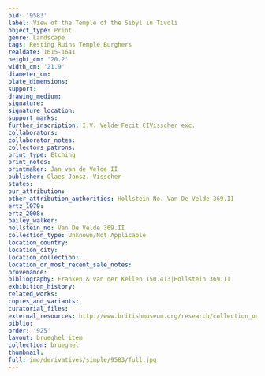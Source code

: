 ```yaml
---
pid: '9583'
label: View of the Temple of the Sibyl in Tivoli
object_type: Print
genre: Landscape
tags: Resting Ruins Temple Burghers
realdate: 1615-1641
height_cm: '20.2'
width_cm: '21.9'
diameter_cm: 
plate_dimensions: 
support: 
drawing_medium: 
signature: 
signature_location: 
support_marks: 
further_inscription: I.V. Velde Fecit CIVisscher exc.
collaborators: 
collaborator_notes: 
collectors_patrons: 
print_type: Etching
print_notes: 
printmaker: Jan van de Velde II
publisher: Claes Jansz. Visscher
states: 
our_attribution: 
other_attribution_authorities: Hollstein No. Van De Velde 369.II
ertz_1979: 
ertz_2008: 
bailey_walker: 
hollstein_no: Van De Velde 369.II
collection_type: Unknown/Not Applicable
location_country: 
location_city: 
location_collection: 
location_or_most_recent_sale_notes: 
provenance: 
bibliography: Franken & van der Kellen 150.413|Hollstein 369.II
exhibition_history: 
related_works: 
copies_and_variants: 
curatorial_files: 
external_resources: http://www.britishmuseum.org/research/collection_online/collection_object_details.aspx?assetId=1078613001&objectId=1614444&partId=1
biblio: 
order: '925'
layout: brueghel_item
collection: brueghel
thumbnail: 
full: img/derivatives/simple/9583/full.jpg
---
```

